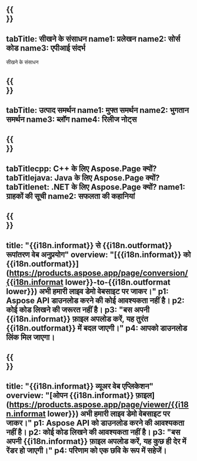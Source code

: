 ﻿---
translation: true
deploy: false
---

{{<section learningresources>}}
---
tabTitle: सीखने के संसाधन
name1: प्रलेखन
name2: सोर्स कोड
name3: एपीआई संदर्भ
---

सीखने के संसाधन

{{<section support>}}
---
tabTitle: उत्पाद समर्थन
name1: मुफ्त समर्थन
name2: भुगतान समर्थन
name3: ब्लॉग
name4: रिलीज नोट्स
---

{{<section why>}}
---
tabTitlecpp: C++ के लिए Aspose.Page क्यों?
tabTitlejava: Java के लिए Aspose.Page क्यों?
tabTitlenet: .NET के लिए Aspose.Page क्यों?
name1: ग्राहकों की सूची
name2: सफलता की कहानियां
---

{{<section widgetbackup>}}
---
title: "{{i18n.informat}} से {{i18n.outformat}} रूपांतरण वेब अनुप्रयोग"
overview: "[{{i18n.informat}} को {{i18n.outformat}}](https://products.aspose.app/page/conversion/{{i18n.informat lower}}-to-{{i18n.outformat lower}}) अभी हमारी लाइव डेमो वेबसाइट पर जाकर।"
p1: Aspose API डाउनलोड करने की कोई आवश्यकता नहीं है।
p2: कोई कोड लिखने की जरूरत नहीं है।
p3: "बस अपनी {{i18n.informat}} फ़ाइल अपलोड करें, यह तुरंत {{i18n.outformat}} में बदल जाएगी।"
p4: आपको डाउनलोड लिंक मिल जाएगा।
---

{{<section widgetbackupview>}}
---
title: "{{i18n.informat}} व्यूअर वेब एप्लिकेशन"
overview: "[ओपन {{i18n.informat}} फ़ाइल](https://products.aspose.app/page/viewer/{{i18n.informat lower}}) अभी हमारी लाइव डेमो वेबसाइट पर जाकर।"
p1: Aspose API को डाउनलोड करने की आवश्यकता नहीं है।
p2: कोई कोड लिखने की आवश्यकता नहीं है।
p3: "बस अपनी {{i18n.informat}} फ़ाइल अपलोड करें, यह कुछ ही देर में रेंडर हो जाएगी।"
p4: परिणाम को एक छवि के रूप में सहेजें।
---